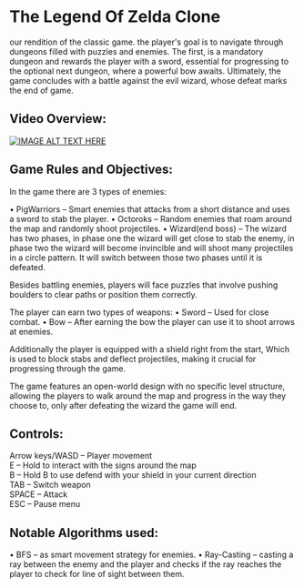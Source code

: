 # The Legend Of Zelda Clone
our rendition of the classic game. the player's goal is to navigate through dungeons filled with puzzles and enemies. The first, is a mandatory dungeon and rewards the player with a sword, essential for progressing to the optional next dungeon, where a powerful bow awaits. Ultimately, the game concludes with a battle against the evil wizard, whose defeat marks the end of game.

## Video Overview:
[![IMAGE ALT TEXT HERE](https://img.youtube.com/vi/YOUTUBE_VIDEO_ID_HERE/0.jpg)](https://www.youtube.com/watch?v=jM9-a42St-8)

## Game Rules and Objectives:
In the game there are 3 types of enemies:

•	PigWarriors – Smart enemies that attacks from a short distance and uses a sword to stab the player.
•	Octoroks – Random enemies that roam around the map and randomly shoot projectiles.
•	Wizard(end boss) – The wizard has two phases, in phase one the wizard will get close to stab the enemy, in phase two the wizard will become invincible and will shoot many projectiles in a circle pattern. It will switch between those two phases until it is defeated.

Besides battling enemies, players will face puzzles that involve pushing boulders to clear paths or position them correctly.

The player can earn two types of weapons:
•	Sword – Used for close combat.
•	Bow – After earning the bow the player can use it to shoot arrows at enemies.

Additionally the player is equipped with a shield right from the start,
Which is used to block stabs and deflect projectiles, making it crucial for progressing through the game.

The game features an open-world design with no specific level structure, allowing the players to walk around the map and progress in the way they choose to, only after defeating the wizard the game will end.

## Controls:
Arrow keys/WASD – Player movement  
E – Hold to interact with the signs around the map  
B – Hold B to use defend with your shield in your current direction  
TAB – Switch weapon  
SPACE – Attack  
ESC – Pause menu

## Notable Algorithms used:
•	BFS – as smart movement strategy for enemies.
•	Ray-Casting – casting a ray between the enemy and the player and checks if the ray reaches the player to check for line of sight between them.
